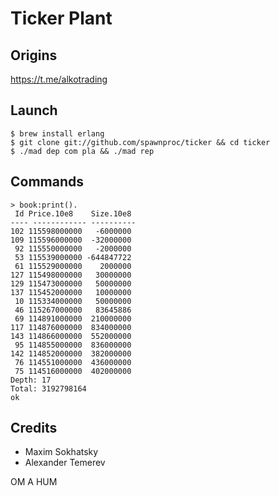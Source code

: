 Ticker Plant
============

Origins
-------

https://t.me/alkotrading

Launch
------

```
$ brew install erlang
$ git clone git://github.com/spawnproc/ticker && cd ticker
$ ./mad dep com pla && ./mad rep
```

Commands
--------

```
> book:print().
 Id Price.10e8    Size.10e8
---- ------------ ----------
102 115598000000   -6000000
109 115596000000  -32000000
 92 115550000000   -2000000
 53 115539000000 -644847722
 61 115529000000    2000000
127 115498000000   30000000
129 115473000000   50000000
137 115452000000   10000000
 10 115334000000   50000000
 46 115267000000   83645886
 69 114891000000  210000000
117 114876000000  834000000
143 114866000000  552000000
 95 114855000000  836000000
142 114852000000  382000000
 76 114551000000  436000000
 75 114516000000  402000000
Depth: 17
Total: 3192798164
ok
```

Credits
-------

* Maxim Sokhatsky
* Alexander Temerev

OM A HUM
